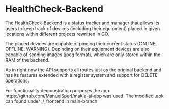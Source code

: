 HealthCheck-Backend
======
The HealthCheck-Backend is a status tracker and manager that allows its users to keep track of devices (including their equipment) placed in given locations within different projects rewritten in GO.

The placed devices are capable of pinging their current status (ONLINE, OFFLINE, WARNING). Depinding on their equipment devices are also capable of sending images (jpeg format), which are only stored within the RAM of the backend.

As in right now the API supports all routes just as the original backend and has its features extended with a register system and support for DELETE operations.

For functionality demonstration purposes the app https://github.com/ManuelSperl/makia-ai-app was used. The modified .apk can found under ./_frontend in main-branch
